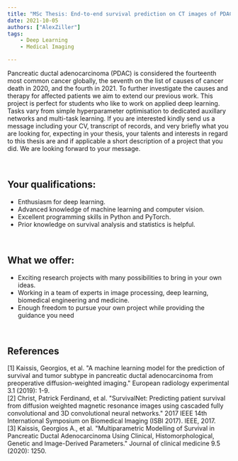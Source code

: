 ```yaml
---
title: "MSc Thesis: End-to-end survival prediction on CT images of PDAC patients"
date: 2021-10-05
authors: ["AlexZiller"]
tags:
    - Deep Learning
    - Medical Imaging

---
```

Pancreatic ductal adenocarcinoma (PDAC) is considered the fourteenth most common cancer globally, the seventh on the list of causes of cancer death in 2020, and the fourth in 2021. To further investigate the causes and therapy for affected patients we aim to extend our previous work. This project is perfect for students who like to work on applied deep learning. Tasks vary from simple hyperparameter optimisation to dedicated auxillary networks and multi-task learning. If you are interested kindly send us a message including your CV, transcript of records, and very briefly what you are looking for, expecting in your thesis, your talents and interests in regard to this thesis are and if applicable a short description of a project that you did. We are looking forward to your message.


<br/>

## Your qualifications:

- Enthusiasm for deep learning.
- Advanced knowledge of machine learning and computer vision. 
- Excellent programming skills in Python and PyTorch.
- Prior knowledge on survival analysis and statistics is helpful.

<br/>

## What we offer:

- Exciting research projects with many possibilities to bring in your own ideas.
- Working in a team of experts in image processing, deep learning, biomedical engineering and medicine.
- Enough freedom to pursue your own project while providing the guidance you need

<br/>

## References
[1] Kaissis, Georgios, et al. "A machine learning model for the prediction of survival and tumor subtype in pancreatic ductal adenocarcinoma from preoperative diffusion-weighted imaging." European radiology experimental 3.1 (2019): 1-9.</br>
[2] Christ, Patrick Ferdinand, et al. "SurvivalNet: Predicting patient survival from diffusion weighted magnetic resonance images using cascaded fully convolutional and 3D convolutional neural networks." 2017 IEEE 14th International Symposium on Biomedical Imaging (ISBI 2017). IEEE, 2017.</br>
[3] Kaissis, Georgios A., et al. "Multiparametric Modelling of Survival in Pancreatic Ductal Adenocarcinoma Using Clinical, Histomorphological, Genetic and Image-Derived Parameters." Journal of clinical medicine 9.5 (2020): 1250.


